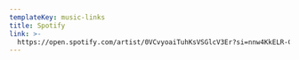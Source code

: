 ```yaml
---
templateKey: music-links
title: Spotify
link: >-
  https://open.spotify.com/artist/0VCvyoaiTuhKsVSGlcV3Er?si=nnw4KkELR-CDqoUiLLH6kw
---
```


